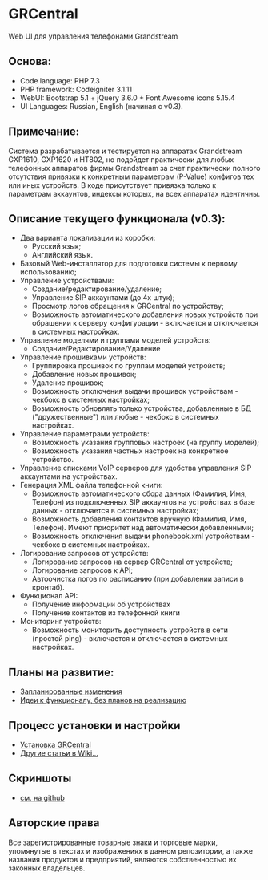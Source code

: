 # GRCentral
Web UI для управления телефонами Grandstream

## Основа:
* Code language: PHP 7.3
* PHP framework: Codeigniter 3.1.11
* WebUI: Bootstrap 5.1 + jQuery 3.6.0 + Font Awesome icons 5.15.4
* UI Languages: Russian, English (начиная с v0.3).

## Примечание:
Система разрабатывается и тестируется на аппаратах Grandstream GXP1610, GXP1620 и HT802, но подойдет практически для любых телефонных аппаратов фирмы Grandstream за счет практически полного отсутствия привязки к конкретным параметрам (P-Value) конфигов тех или иных устройств. В коде присутствует привязка только к параметрам аккаунтов, индексы которых, на всех аппаратах идентичны.

## Описание текущего функционала (v0.3):
* Два варианта локализации из коробки:
   * Русский язык;
   * Английский язык.
* Базовый Web-инсталлятор для подготовки системы к первому использованию;
* Управление устройствами:
   * Создание/редактирование/удаление;
   * Управление SIP аккаунтами (до 4х штук);
   * Просмотр логов обращения к GRCentral по устройству;
   * Возможность автоматического добавления новых устройств при обращении к серверу конфигурации - включается и отключается в системных настройках.
* Управление моделями и группами моделей устройств:
   * Создание/Редактирование/Удаление
* Управление прошивками устройств:
   * Группировка прошивок по группам моделей устройств;
   * Добавление новых прошивок;
   * Удаление прошивок;
   * Возможность отключения выдачи прошивок устройствам - чекбокс в системных настройках;
   * Возможность обновлять только устройства, добавленные в БД ("дружественные") или любые - чекбокс в системных настройках.
* Управление параметрами устройств:
   * Возможность указания групповых настроек (на группу моделей);
   * Возможность указания частных настроек на конкретное устройство.
* Управление списками VoIP серверов для удобства управления SIP аккаунтами на устройствах.
* Генерация XML файла телефонной книги:
   * Возможность автоматического сбора данных (Фамилия, Имя, Телефон) из подключенных SIP аккаунтов на устройствах в базе данных - отключается в системных настройках;
   * Возможность добавления контактов вручную (Фамилия, Имя, Телефон). Имеют приоритет над автоматически добавленными;
   * Возможность отключения выдачи phonebook.xml устройствам - чекбокс в системных настройках.
* Логирование запросов от устройств:
   * Логирование запросов на сервер GRCentral от устройств;
   * Логирование запросов к API;
   * Автоочистка логов по расписанию (при добавлении записи в кронтаб).
* Функционал API:
   * Получение информации об устройствах
   * Получение контактов из телефонной книги
* Мониторинг устройств:
  * Возможность мониторить доступность устройств в сети (простой ping) - включается и отключается в системных настройках.
  
## Планы на развитие:
* [Запланированные изменения](https://github.com/lumian/grcentral/issues?q=is%3Aissue+is%3Aopen+label%3A%22Type%3A+Planned+improvement%22)
* [Идеи к функционалу, без планов на реализацию](https://github.com/lumian/grcentral/issues?q=is%3Aissue+is%3Aopen+label%3A%22Type%3A+Good+idea%22)

## Процесс установки и настройки
* [Установка GRCentral](https://github.com/lumian/grcentral/wiki/%D0%A3%D1%81%D1%82%D0%B0%D0%BD%D0%BE%D0%B2%D0%BA%D0%B0-GRCentral)
* [Другие статьи в Wiki...](https://github.com/lumian/grcentral/wiki/)

## Скриншоты
* [см. на github](https://github.com/lumian/grcentral/tree/master/docs/screenshots/v.0.3)

## Авторские права
Все зарегистрированные товарные знаки и торговые марки, упомянутые в текстах и изображениях в данном репозитории, а также названия продуктов и предприятий, являются собственностью их законных владельцев.
